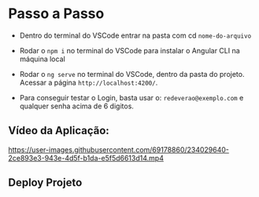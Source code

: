 # Passo a Passo

- Dentro do terminal do VSCode entrar na pasta com cd `nome-do-arquivo`

- Rodar o `npm i` no terminal do VSCode para instalar o Angular CLI na máquina local

- Rodar o `ng serve` no terminal do VSCode, dentro da pasta do projeto. Acessar a página `http://localhost:4200/`.

- Para conseguir testar o Login, basta usar o: `redeverao@exemplo.com` e qualquer senha acima de 6 digitos.

## Vídeo da Aplicação:


https://user-images.githubusercontent.com/69178860/234029640-2ce893e3-943e-4d5f-b1da-e5f5d6613d14.mp4


## Deploy Projeto

